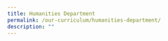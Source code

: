 ```yaml
---
title: Humanities Department
permalink: /our-curriculum/humanities-department/
description: ""
---
```

